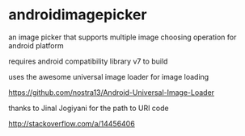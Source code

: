 androidimagepicker
==================

an image picker that supports multiple image choosing operation for android platform

requires android compatibility library v7 to build

uses the awesome universal image loader for image loading

https://github.com/nostra13/Android-Universal-Image-Loader

thanks to Jinal Jogiyani for the path to URI code

http://stackoverflow.com/a/14456406
